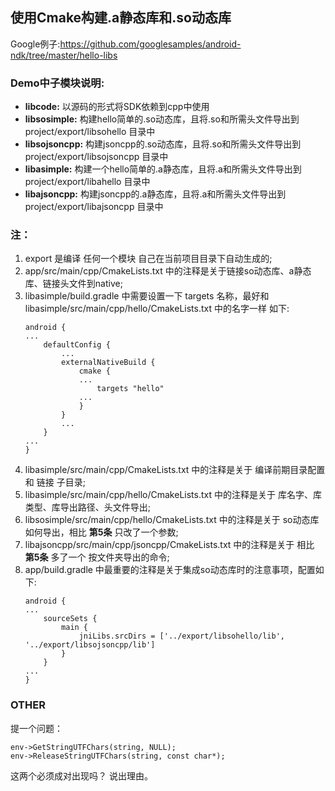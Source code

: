 ## 使用Cmake构建.a静态库和.so动态库
Google例子:https://github.com/googlesamples/android-ndk/tree/master/hello-libs

### Demo中子模块说明:

* **libcode:**
    以源码的形式将SDK依赖到cpp中使用
* **libsosimple:**
    构建hello简单的.so动态库，且将.so和所需头文件导出到 project/export/libsohello 目录中
* **libsojsoncpp:**
    构建jsoncpp的.so动态库，且将.so和所需头文件导出到 project/export/libsojsoncpp 目录中
* **libasimple:**
    构建一个hello简单的.a静态库，且将.a和所需头文件导出到 project/export/libahello 目录中
* **libajsoncpp:**
    构建jsoncpp的.a静态库，且将.a和所需头文件导出到 project/export/libajsoncpp 目录中



### 注：
1. export 是编译 任何一个模块 自己在当前项目目录下自动生成的;
1. app/src/main/cpp/CmakeLists.txt 中的注释是关于链接so动态库、a静态库、链接头文件到native;
1. libasimple/build.gradle 中需要设置一下 targets 名称，最好和 libasimple/src/main/cpp/hello/CmakeLists.txt 中的名字一样 如下:
    ```
    android {
    ...
        defaultConfig {
            ...
            externalNativeBuild {
                cmake {
                ...
                    targets "hello"
                ...
                }
            }
            ...
        }
    ...
    }
    ```
1. libasimple/src/main/cpp/CmakeLists.txt 中的注释是关于 编译前期目录配置 和 链接 子目录;
1. libasimple/src/main/cpp/hello/CmakeLists.txt 中的注释是关于 库名字、库类型、库导出路径、头文件导出;
1. libsosimple/src/main/cpp/hello/CmakeLists.txt 中的注释是关于 so动态库如何导出，相比 **第5条** 只改了一个参数;
1. libajsoncpp/src/main/cpp/jsoncpp/CmakeLists.txt 中的注释是关于 相比 **第5条** 多了一个 按文件夹导出的命令;
1. app/build.gradle 中最重要的注释是关于集成so动态库时的注意事项，配置如下:
    ```
    android {
    ...
        sourceSets {
            main {
                jniLibs.srcDirs = ['../export/libsohello/lib', '../export/libsojsoncpp/lib']
            }
        }
    ...
    }
    ```

### OTHER
提一个问题：
```
env->GetStringUTFChars(string, NULL);
env->ReleaseStringUTFChars(string, const char*);
```
这两个必须成对出现吗？
说出理由。
